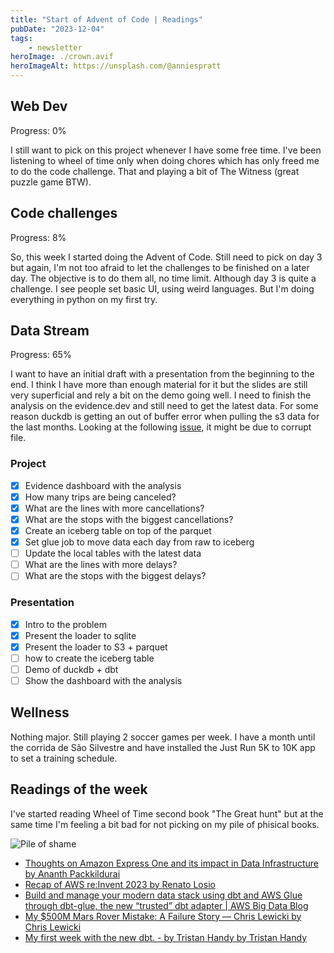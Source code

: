 ```yaml
---
title: "Start of Advent of Code | Readings"
pubDate: "2023-12-04"
tags: 
    - newsletter
heroImage: ./crown.avif
heroImageAlt: https://unsplash.com/@anniespratt
---
```


## Web Dev

Progress: 0%

I still want to pick on this project whenever I have some free time. I've been listening to wheel of time only when doing chores which has only freed me to do the code challenge. That and playing a bit of The Witness (great puzzle game BTW).

## Code challenges

Progress: 8%

So, this week I started doing the Advent of Code. Still need to pick on day 3 but again, I'm not too afraid to let the challenges to be finished on a later day. The objective is to do them all, no time limit. Although day 3 is quite a challenge. I see people set basic UI, using weird languages. But I'm doing everything in python on my first try.

## Data Stream

Progress: 65%

I want to have an initial draft with a presentation from the beginning to the end. I think I have more than enough material for it but the slides are still very superficial and rely a bit on the demo going well. I need to finish the analysis on the evidence.dev and still need to get the latest data. For some reason duckdb is getting an out of buffer error when pulling the s3 data for the last months. Looking at the following [issue](https://github.com/duckdb/duckdb/issues/2608#issuecomment-970074658), it might be due to corrupt file.

### Project

- [X] Evidence dashboard with the analysis
- [X] How many trips are being canceled?
- [X] What are the lines with more cancellations?
- [X] What are the stops with the biggest cancellations?
- [X] Create an iceberg table on top of the parquet
- [X] Set glue job to move data each day from raw to iceberg
- [ ] Update the local tables with the latest data
- [ ] What are the lines with more delays?
- [ ] What are the stops with the biggest delays?

### Presentation

- [X] Intro to the problem
- [X] Present the loader to sqlite
- [X] Present the loader to S3 + parquet
- [ ] how to create the iceberg table
- [ ] Demo of duckdb + dbt
- [ ] Show the dashboard with the analysis

## Wellness

Nothing major. Still playing 2 soccer games per week. I have a month until the corrida de São Silvestre and have installed the Just Run 5K to 10K app to set a training schedule.

## Readings of the week

I've started reading Wheel of Time second book "The Great hunt" but at the same time I'm feeling a bit bad for not picking on my pile of phisical books.

![Pile of shame](./pile_books.avif)

- [Thoughts on Amazon Express One and its impact in Data Infrastructure by Ananth Packkildurai](https://www.dataengineeringweekly.com/p/thoughts-on-amazon-express-one-and)
- [Recap of AWS re:Invent 2023 by Renato Losio](https://www.infoq.com/news/2023/12/aws-reinvent-2023-recap/)
- [Build and manage your modern data stack using dbt and AWS Glue through dbt-glue, the new “trusted” dbt adapter | AWS Big Data Blog](https://aws.amazon.com/blogs/big-data/build-and-manage-your-modern-data-stack-using-dbt-and-aws-glue-through-dbt-glue-the-new-trusted-dbt-adapter/)
- [My $500M Mars Rover Mistake: A Failure Story — Chris Lewicki by Chris Lewicki](https://www.chrislewicki.com/articles/failurestory)
- [My first week with the new dbt. - by Tristan Handy by Tristan Handy](https://roundup.getdbt.com/p/my-first-week-with-the-new-dbt)

